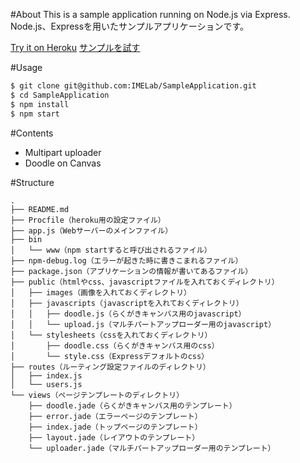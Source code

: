 #About
This is a sample application running on Node.js via Express.  
Node.js、Expressを用いたサンプルアプリケーションです。

[Try it on Heroku](https://imelab-sampleapp.herokuapp.com/)
[サンプルを試す](https://imelab-sampleapp.herokuapp.com/)

#Usage

```sh
$ git clone git@github.com:IMELab/SampleApplication.git
$ cd SampleApplication
$ npm install
$ npm start
```

#Contents

* Multipart uploader
* Doodle on Canvas

#Structure

```
.  
├── README.md
├── Procfile（heroku用の設定ファイル）
├── app.js（Webサーバーのメインファイル）  
├── bin  
│   └── www（npm startすると呼び出されるファイル）  
├── npm-debug.log（エラーが起きた時に書きこまれるファイル）  
├── package.json（アプリケーションの情報が書いてあるファイル）  
├── public（htmlやcss、javascriptファイルを入れておくディレクトリ）  
│   ├── images（画像を入れておくディレクトリ）  
│   ├── javascripts（javascriptを入れておくディレクトリ）  
│   │   ├── doodle.js（らくがきキャンバス用のjavascript）
│   │   └── upload.js（マルチパートアップローダー用のjavascript）  
│   └── stylesheets（cssを入れておくディレクトリ）
│       ├── doodle.css（らくがきキャンバス用のcss）
│       └── style.css（Expressデフォルトのcss）
├── routes（ルーティング設定ファイルのディレクトリ）  
│   ├── index.js
│   └── users.js  
└── views（ページテンプレートのディレクトリ）  
    ├── doodle.jade（らくがきキャンバス用のテンプレート）
    ├── error.jade（エラーページのテンプレート）
    ├── index.jade（トップページのテンプレート）
    ├── layout.jade（レイアウトのテンプレート）
    └── uploader.jade（マルチパートアップローダー用のテンプレート）

```